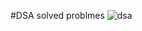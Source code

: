 #DSA solved problmes
![dsa](https://github.com/Melkishitesfaye/DSA_solved_problems/assets/137913758/112f51c1-7905-46fd-b36d-f16ae15299dd)
